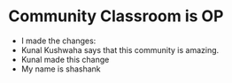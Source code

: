 # Community Classroom is OP 
- I made the changes:
- Kunal Kushwaha says that this community is amazing.
- Kunal made this change
- My name is shashank
